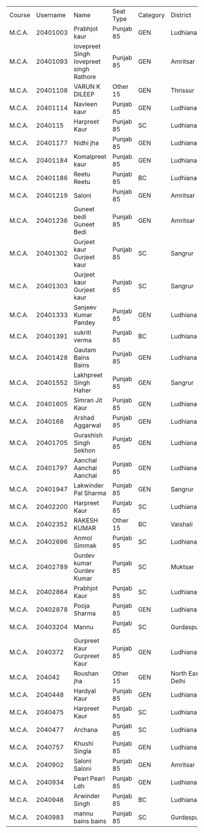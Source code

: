 | | | | | | | | | | |
|-|-|-|-|-|-|-|-|-|-|
|Course|Username|Name|Seat Type|Category|District|State|Mobile|WhatsApp Mobile|Email|
|M.C.A.|20401003|Prabhjot kaur|Punjab 85|GEN|Ludhiana|Punjab|9878293672|9878293672|prabhjotkaurarora620@gmail.com|
|M.C.A.|20401093|lovepreet Singh lovepreet singh Rathore|Punjab 85|GEN|Amritsar|Punjab|9592917093| |singhlove1337@gmail.com|
|M.C.A.|20401108|VARUN K DILEEP|Other 15|GEN|Thrissur|Kerala|9539251482|9539251482|vvkkdd.vkd@gmail.com|
|M.C.A.|20401114|Navleen kaur|Punjab 85|GEN|Ludhiana|Punjab|7087968788|7087968788|navleen.kharbanda@gmail.com|
|M.C.A.|2040115|Harpreet Kaur|Punjab 85|SC|Ludhiana|Punjab|8437901126| |harpreetkaur08426@gmail.com|
|M.C.A.|20401177|Nidhi jha|Punjab 85|GEN|Ludhiana|Punjab|9646531368|9646531368|nidhijha1468@gmail.com|
|M.C.A.|20401184|Komalpreet kaur|Punjab 85|GEN|Ludhiana|Punjab|7589186035|7589186035|komalpreetrattanpal@gmail.com|
|M.C.A.|20401186|Reetu Reetu|Punjab 85|BC|Ludhiana|Punjab|9815522127|9815522127|chauhan.reetu.2127@gmail.com|
|M.C.A.|20401219|Saloni|Punjab 85|GEN|Amritsar|Punjab|9855528788|8872484204|khanna.manoj@outlook.com|
|M.C.A.|20401236|Guneet bedi Guneet Bedi|Punjab 85|GEN|Amritsar|Punjab|7986616765| |gbedi1109@gmail.com|
|M.C.A.|20401302|Gurjeet kaur Gurjeet kaur|Punjab 85|SC|Sangrur|Punjab|9915335111|9915335111|geetsaroye11@gmail.com|
|M.C.A.|20401303|Gurjeet kaur Gurjeet kaur|Punjab 85|SC|Sangrur|Punjab|9915335111|9915335111|geetsaroye11@gmail.com|
|M.C.A.|20401333|Sanjeev Kumar Pandey|Punjab 85|GEN|Ludhiana|Punjab|8360459397|7508284774|sp636562@gmail.com|
|M.C.A.|20401391|sukriti verma|Punjab 85|BC|Ludhiana|Punjab|6283698147|6283698147|sukverma99@gmail.com|
|M.C.A.|20401428|Gautam Bains Bains|Punjab 85|GEN|Ludhiana|Punjab|9914748222|9914748222|gbains547@gmail.com|
|M.C.A.|20401552|Lakhpreet Singh Haher|Punjab 85|GEN|Sangrur|Punjab|9781418967|8968459887|Lakhpreet967@gmail.com|
|M.C.A.|20401605|Simran Jit Kaur|Punjab 85|GEN|Ludhiana|Punjab|8288908403|8288908403|misssimran1998@gmail.com|
|M.C.A.|2040168|Arshad Aggarwal|Punjab 85|GEN|Ludhiana|Punjab|9781998541| |arshadaggarwal@gmail.com|
|M.C.A.|20401705|Gurashish Singh Sekhon|Punjab 85|GEN|Ludhiana|Punjab|8198000710|8198000710|ashishsekhon@rocketmail.com|
|M.C.A.|20401797|Aanchal Aanchal Aanchal|Punjab 85|GEN|Ludhiana|Punjab|9877265020|9877265020|aanchalmisra32206@gmail.com|
|M.C.A.|20401947|Lakwinder Pal Sharma|Punjab 85|GEN|Sangrur|Punjab|7889177611|7889177611|luckyis5929562@gmail.com|
|M.C.A.|20402200|Harpreet Kaur|Punjab 85|SC|Ludhiana|Punjab|8437901126|8437901126|HARPREETKAUR08426@GMAIL.COM|
|M.C.A.|20402352|RAKESH KUMAR|Other 15|BC|Vaishali|Bihar|6289702775|6289702775|errakesh1947@gmail.com|
|M.C.A.|20402696|Anmol Simmak|Punjab 85|SC|Ludhiana|Punjab|8968967858|8968967858|simmakanmol@gmail.com|
|M.C.A.|20402789|Gurdev kumar Gurdev Kumar|Punjab 85|SC|Muktsar|Punjab|7696326540|7696326540|gurudevvarma5@gmail.com|
|M.C.A.|20402864|Prabhjot Kaur|Punjab 85|SC|Ludhiana|Punjab|7710275908|7710275908|prabhsran467@gmail.com|
|M.C.A.|20402878|Pooja Sharma|Punjab 85|GEN|Ludhiana|Punjab|9888039122|9888039122|radhapooja97@gmail.com|
|M.C.A.|20403204|Mannu|Punjab 85|SC|Gurdaspur|Punjab|9592629058|9592629058|mannubains.48@gmail.com|
|M.C.A.|2040372|Gurpreet Kaur Gurpreet Kaur|Punjab 85|GEN|Ludhiana|Punjab|7347581550|7347581550|gurpreetdhillon481@gmail.com|
|M.C.A.|204042|Roushan jha|Other 15|GEN|North East Delhi|Delhi|8527708836| |jharoushan1998@gmail.com|
|M.C.A.|2040448|Hardyal Kaur|Punjab 85|GEN|Ludhiana|Punjab|9872902523|9872902523|hardyalkaur00@gmail.com|
|M.C.A.|2040475|Harpreet Kaur|Punjab 85|SC|Ludhiana|Punjab|8437901126|8437901126|harpreetkaur08426@gmail.com|
|M.C.A.|2040477|Archana|Punjab 85|SC|Ludhiana|Punjab|8847533720|8847533720|archanachouhan582@gmail.com|
|M.C.A.|2040757|Khushi Singla|Punjab 85|GEN|Ludhiana|Punjab|7973225332|7973225332|khushisingla2899@gmail.com|
|M.C.A.|2040902|Saloni Saloni|Punjab 85|GEN|Amritsar|Punjab|9855528788|8872484204|khanna.manoj@outlook.com|
|M.C.A.|2040934|Pearl Pearl Ldh|Punjab 85|GEN|Ludhiana|Punjab|7626095436| |pearl007ldh@gmail.com|
|M.C.A.|2040946|Arwinder Singh|Punjab 85|BC|Ludhiana|Punjab|8968320074|8968320074|arvinder1313.as@gmail.com|
|M.C.A.|2040983|mannu bains bains|Punjab 85|SC|Gurdaspur|Punjab|9592629058|9592629058|mannubains480@gmail.com|
